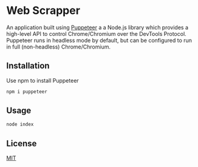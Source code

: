 # Web Scrapper

An application built using [Puppeteer](https://pptr.dev/) a a Node.js library which provides a high-level API to control Chrome/Chromium over the DevTools Protocol. Puppeteer runs in headless mode by default, but can be configured to run in full (non-headless) Chrome/Chromium.

## Installation

Use npm to install Puppeteer

```bash
npm i puppeteer
```

## Usage

```javascript
node index
```

## License

[MIT](https://choosealicense.com/licenses/mit/)
